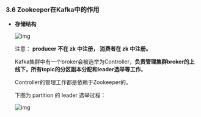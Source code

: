 ### 3.6 Zookeeper在Kafka中的作用    

- **存储结构**

  ![img](file:///Users/starfish/workspace/tech/docs/_images/message-queue/Kafka/zookeeper-store.png?lastModify=1595738386)

  

  注意： **producer 不在 zk 中注册， 消费者在 zk 中注册。**

  Kafka集群中有一个broker会被选举为Controller，**负责管理集群broker的上线下，所有topic的分区副本分配和leader选举等工作**。

  Controller的管理工作都是依赖于Zookeeper的。

  下图为 partition 的 leader 选举过程：

  ![img](file:///Users/starfish/workspace/tech/docs/_images/message-queue/Kafka/controller-leader.png?lastModify=1595738386)

  